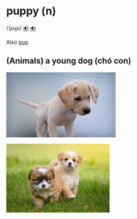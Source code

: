 # puppy (n)

/ˈpʌpi/ [🔊](https://www.oxfordlearnersdictionaries.com/media/english/uk_pron/p/pup/puppy/puppy__gb_2.mp3) [🔊](https://www.oxfordlearnersdictionaries.com/media/english/us_pron/p/pup/puppy/puppy__us_1.mp3)

Also [pup]()

## (Animals) a young dog (chó con)

![puppy-1](puppy-1.png)

![puppy-2](puppy-2.png)